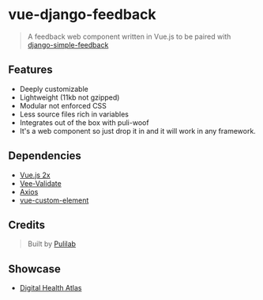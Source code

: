 # vue-django-feedback
  > A feedback web component written in Vue.js to be paired with [django-simple-feedback](https://github.com/pulilab/django-simple-feedback)

## Features
  - Deeply customizable
  - Lightweight (11kb not gzipped)
  - Modular not enforced CSS
  - Less source files rich in variables
  - Integrates out of the box with puli-woof
  - It's a web component so just drop it in and it will work in any framework.


## Dependencies
  - [Vue.js 2x](https://vuejs.org/)
  - [Vee-Validate](https://github.com/baianat/vee-validate)
  - [Axios](https://github.com/axios/axios)
  - [vue-custom-element](https://github.com/karol-f/vue-custom-element)


## Credits
> Built by [Pulilab](http://www.pulilab.com/)


## Showcase
- [Digital Health Atlas](https://digitalhealthatlas.org/landing)
